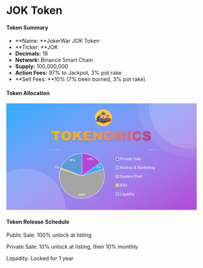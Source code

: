 # JOK Token

#### Token **Summary** <a href="6aff" id="6aff"></a>

* **Name: **JokerWar JOK Token
* **Ticker: **JOK
* **Decimals:** 18
* **Network:** Binance Smart Chain
* **Supply:** 100,000,000
* **Action Fees:** 97% to Jackpot, 3% pot rake
* **Sell Fees: **10% (7% been burned, 3% pot rake)

#### Token Allocation

![](<../.gitbook/assets/token (1).png>)

#### **Token Release Schedule** <a href="45ce" id="45ce"></a>

Public Sale: 100% unlock at listing

Private Sale: 10% unlock at listing, then 10% monthly

Liquidity: Locked for 1 year
